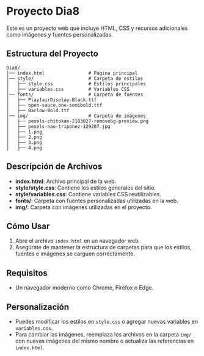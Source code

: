# Proyecto Dia8

Este es un proyecto web que incluye HTML, CSS y recursos adicionales como imágenes y fuentes personalizadas.

## Estructura del Proyecto

```
Dia8/
│── index.html                # Página principal
│── style/                    # Carpeta de estilos
│   ├── style.css             # Estilos principales
│   ├── variables.css         # Variables CSS
│── fonts/                    # Carpeta de fuentes
│   ├── PlayfairDisplay-Black.ttf
│   ├── open-sauce.one-semibold.ttf
│   ├── Barlow-Bold.ttf
│── img/                      # Carpeta de imágenes
│   ├── pexels-chitokan-2183027-removebg-preview.png
│   ├── pexels-nao-triponez-129207.jpg
│   ├── 1.png
│   ├── 2.png
│   ├── 3.png
│   ├── 4.png
```

## Descripción de Archivos

- **index.html**: Archivo principal de la web.
- **style/style.css**: Contiene los estilos generales del sitio.
- **style/variables.css**: Contiene variables CSS reutilizables.
- **fonts/**: Carpeta con fuentes personalizadas utilizadas en la web.
- **img/**: Carpeta con imágenes utilizadas en el proyecto.

## Cómo Usar

1. Abre el archivo `index.html` en un navegador web.
2. Asegúrate de mantener la estructura de carpetas para que los estilos, fuentes e imágenes se carguen correctamente.

## Requisitos

- Un navegador moderno como Chrome, Firefox o Edge.

## Personalización

- Puedes modificar los estilos en `style.css` o agregar nuevas variables en `variables.css`.
- Para cambiar las imágenes, reemplaza los archivos en la carpeta `img/` con nuevas imágenes del mismo nombre o actualiza las referencias en `index.html`.


